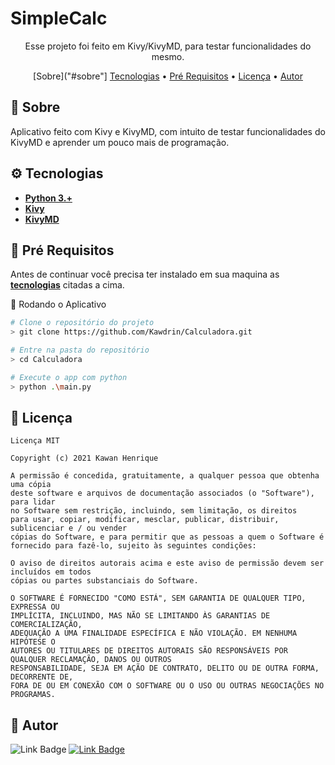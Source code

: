# SimpleCalc
<p align="center">Esse projeto foi feito em Kivy/KivyMD, para testar funcionalidades do mesmo.</p>
<p align="center">
  [Sobre]("#sobre"]
  <a href="#tecnologias">Tecnologias</a> •
  <a href="#pré-requisitos">Pré Requisitos</a> •
  <a href="#licença">Licença</a> •
  <a href="#autor">Autor</a>
</p>

## 📄 Sobre
  Aplicativo feito com Kivy e KivyMD, com intuito de testar funcionalidades do KivyMD e aprender um pouco mais de programação.
  
## ⚙️ Tecnologias
  - [**Python 3.+**](https://www.python.org/)
  - [**Kivy**](https://kivy.org/#home)
  - [**KivyMD**](https://kivymd.readthedocs.io/en/latest/getting-started/)
  
## 📜 Pré Requisitos
  Antes de continuar você precisa ter instalado em sua maquina as [**tecnologias**](#Tecnologias) citadas a cima.
 
 🎲 Rodando o Aplicativo

```bash
# Clone o repositório do projeto
> git clone https://github.com/Kawdrin/Calculadora.git

# Entre na pasta do repositório
> cd Calculadora

# Execute o app com python
> python .\main.py
```

## 🔰 Licença
    Licença MIT

    Copyright (c) 2021 Kawan Henrique

    A permissão é concedida, gratuitamente, a qualquer pessoa que obtenha uma cópia
    deste software e arquivos de documentação associados (o "Software"), para lidar
    no Software sem restrição, incluindo, sem limitação, os direitos
    para usar, copiar, modificar, mesclar, publicar, distribuir, sublicenciar e / ou vender
    cópias do Software, e para permitir que as pessoas a quem o Software é
    fornecido para fazê-lo, sujeito às seguintes condições:

    O aviso de direitos autorais acima e este aviso de permissão devem ser incluídos em todos
    cópias ou partes substanciais do Software.

    O SOFTWARE É FORNECIDO "COMO ESTÁ", SEM GARANTIA DE QUALQUER TIPO, EXPRESSA OU
    IMPLÍCITA, INCLUINDO, MAS NÃO SE LIMITANDO ÀS GARANTIAS DE COMERCIALIZAÇÃO,
    ADEQUAÇÃO A UMA FINALIDADE ESPECÍFICA E NÃO VIOLAÇÃO. EM NENHUMA HIPÓTESE O
    AUTORES OU TITULARES DE DIREITOS AUTORAIS SÃO RESPONSÁVEIS POR QUALQUER RECLAMAÇÃO, DANOS OU OUTROS
    RESPONSABILIDADE, SEJA EM AÇÃO DE CONTRATO, DELITO OU DE OUTRA FORMA, DECORRENTE DE,
    FORA DE OU EM CONEXÃO COM O SOFTWARE OU O USO OU OUTRAS NEGOCIAÇÕES NO
    PROGRAMAS.
## 👋 Autor
 ![Link Badge](https://img.shields.io/badge/-Feito%20POR-7AA5FF?&style=for-the-badge&logoColor=white)
  [![Link Badge](https://img.shields.io/badge/-Kawan%20Henrique%20Pereira-7AA5FF?&style=for-the-badge&logoColor=white&logo=linkedin)](https://www.linkedin.com/in/kawan-henrique-pereira/)
